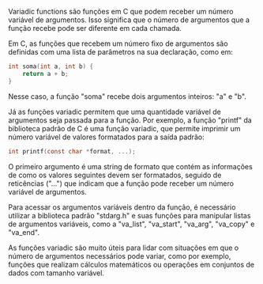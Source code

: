 Variadic functions são funções em C que podem receber um número variável de argumentos. Isso significa que o número de argumentos que a função recebe pode ser diferente em cada chamada.

Em C, as funções que recebem um número fixo de argumentos são definidas com uma lista de parâmetros na sua declaração, como em:

```c
int soma(int a, int b) {
    return a + b;
}
```

Nesse caso, a função "soma" recebe dois argumentos inteiros: "a" e "b".

Já as funções variadic permitem que uma quantidade variável de argumentos seja passada para a função. Por exemplo, a função "printf" da biblioteca padrão de C é uma função variadic, que permite imprimir um número variável de valores formatados para a saída padrão:

```c
int printf(const char *format, ...);
```

O primeiro argumento é uma string de formato que contém as informações de como os valores seguintes devem ser formatados, seguido de reticências ("...") que indicam que a função pode receber um número variável de argumentos.

Para acessar os argumentos variáveis dentro da função, é necessário utilizar a biblioteca padrão "stdarg.h" e suas funções para manipular listas de argumentos variáveis, como a "va_list", "va_start", "va_arg", "va_copy" e "va_end".

As funções variadic são muito úteis para lidar com situações em que o número de argumentos necessários pode variar, como por exemplo, funções que realizam cálculos matemáticos ou operações em conjuntos de dados com tamanho variável.